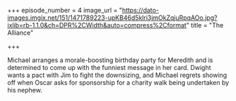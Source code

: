 +++
episode_number = 4
image_url = "https://dato-images.imgix.net/151/1471789223-upKB46d5klri3jmOkZqjuRpqAOo.jpg?ixlib=rb-1.1.0&ch=DPR%2CWidth&auto=compress%2Cformat"
title = "The Alliance"

+++

Michael arranges a morale-boosting birthday party for Meredith and is determined to come up with the funniest message in her card. Dwight wants a pact with Jim to fight the downsizing, and Michael regrets showing off when Oscar asks for sponsorship for a charity walk being undertaken by his nephew.